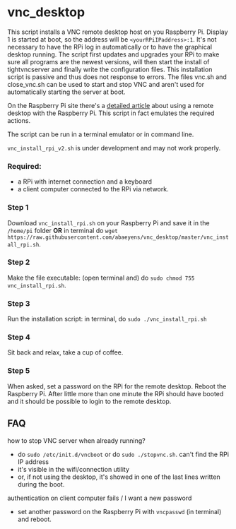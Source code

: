 # vnc_desktop

This script installs a VNC remote desktop host on you Raspberry Pi. Display 1 is started at boot, so the address will be `<yourRPiIPaddress>:1`. It's not necessary to have the RPi log in automatically or to have the graphical desktop running. The script first updates and upgrades your RPi to make sure all programs are the newest versions, will then start the install of tightvncserver and finally write the configuration files.
This installation script is passive and thus does not response to errors.
The files vnc.sh and close_vnc.sh can be used to start and stop VNC and aren't used for automatically starting the server at boot.

On the Raspberry Pi site there's a [detailed article](https://www.raspberrypi.org/documentation/remote-access/vnc/) about using a remote desktop with the Raspberry Pi. This script in fact emulates the required actions.

The script can be run in a terminal emulator or in command line.

`vnc_install_rpi_v2.sh` is under development and may not work properly.

### Required:
* a RPi with internet connection and a keyboard
* a client computer connected to the RPi via network.

### Step 1
Download `vnc_install_rpi.sh` on your Raspberry Pi and save it in the `/home/pi` folder **OR** in terminal do `wget https://raw.githubusercontent.com/abaeyens/vnc_desktop/master/vnc_install_rpi.sh`.

### Step 2
Make the file executable: (open terminal and) do `sudo chmod 755 vnc_install_rpi.sh`.

### Step 3
Run the installation script: in terminal, do `sudo ./vnc_install_rpi.sh`

### Step 4
Sit back and relax, take a cup of coffee.

### Step 5
When asked, set a password on the RPi for the remote desktop.
Reboot the Raspberry Pi.
After little more than one minute the RPi should have booted and it should be possible to login to the remote desktop.


## FAQ
how to stop VNC server when already running?
* do `sudo /etc/init.d/vncboot` or do `sudo ./stopvnc.sh`.
can't find the RPi IP address
* it's visible in the wifi/connection utility
* or, if not using the desktop, it's showed in one of the last lines written during the boot.

authentication on client computer fails / I want a new password
* set another password on the Raspberry Pi with `vncpasswd` (in terminal) and reboot.
